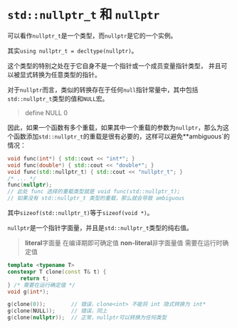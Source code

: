 
# `std::nullptr_t` 和 `nullptr`

可以看作`nullptr_t`是一个类型，而`nullptr`是它的一个实例。

其实`using nullptr_t = decltype(nullptr)`。

这个类型的特别之处在于它自身不是一个指针或一个成员变量指针类型，
并且可以被显式转换为任意类型的指针。

对于`nullptr`而言，类似的转换存在于任何`null`指针常量中，其中包括`std::nullptr_t`类型的值和`NULL`宏。

> define NULL 0

因此，如果一个函数有多个重载，如果其中一个重载的参数为`nullptr`，那么为这个函数添加`std::nullptr_t`的重载是很有必要的，这样可以避免**ambiguous`的情况：
```C++
void func(int*) { std::cout << "int*"; }
void func(double*) { std::cout << "double*"; }
void func(std::nullptr_t) { std::cout << "nullptr_t"; }
/* ... */
func(nullptr); 
// 此处 func 选择的重载类型就是 void func(std::nullptr_t);
// 如果没有 std::nullptr_t 类型的重载，那么就会导致 ambiguous
```

其中`sizeof(std::nullptr_t)`等于`sizeof(void *)`。


`nullptr`是一个指针字面量，并且是`std::nullptr_t`类型的纯右值。

> **literal**字面量
> 在编译期即可确定值
> **non-literal**非字面量值
> 需要在运行时确定值

```C++
template <typename T>
constexpr T clone(const T& t) {
    return t;
} /* 需要在运行确定值 */
void g(int*);

g(clone(0));        // 错误，clone<int> 不能将 int 隐式转换为 int*
g(clone(NULL));     // 错误，同上
g(clone(nullptr));  // 正常，nullptr可以转换为任何类型
```


